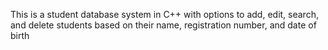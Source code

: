 This is a student database system in C++ with options to add, edit, search, and delete students based on their name, registration number, and date of birth
